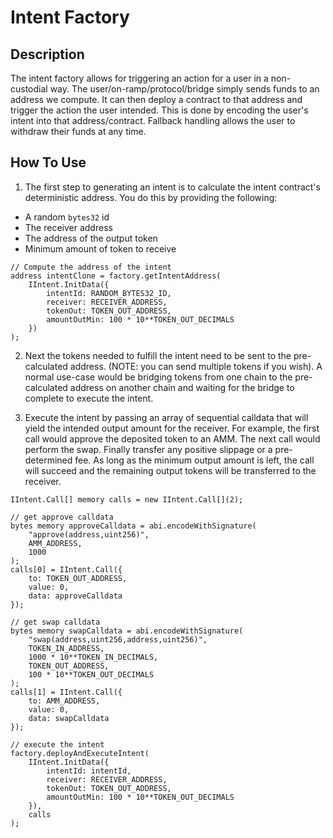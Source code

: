 # Intent Factory

## Description

The intent factory allows for triggering an action for a user 
in a non-custodial way. The user/on-ramp/protocol/bridge simply sends funds to 
an address we compute. It can then deploy a contract to that address and 
trigger the action the user intended. This is done by encoding the user's 
intent into that address/contract. Fallback handling allows the user to 
withdraw their funds at any time.

## How To Use

1. The first step to generating an intent is to calculate the intent contract's
deterministic address. You do this by providing the following:
- A random `bytes32` id
- The receiver address
- The address of the output token
- Minimum amount of token to receive

```solidity
// Compute the address of the intent
address intentClone = factory.getIntentAddress(
    IIntent.InitData({
        intentId: RANDOM_BYTES32_ID,
        receiver: RECEIVER_ADDRESS,
        tokenOut: TOKEN_OUT_ADDRESS,
        amountOutMin: 100 * 10**TOKEN_OUT_DECIMALS
    })
);
```

2. Next the tokens needed to fulfill the intent need to be sent to the
pre-calculated address. (NOTE: you can send multiple tokens if you wish).
A normal use-case would be bridging tokens from one chain to the pre-calculated
address on another chain and waiting for the bridge to complete to execute
the intent.

3. Execute the intent by passing an array of sequential calldata that will 
yield the intended output amount for the receiver. For example, the first call
would approve the deposited token to an AMM. The next call would perform the
swap. Finally transfer any positive slippage or a pre-determined fee. As long
as the minimum output amount is left, the call will succeed and the remaining
output tokens will be transferred to the receiver.

```solidity
IIntent.Call[] memory calls = new IIntent.Call[](2);

// get approve calldata
bytes memory approveCalldata = abi.encodeWithSignature(
    "approve(address,uint256)",
    AMM_ADDRESS,
    1000
);
calls[0] = IIntent.Call({
    to: TOKEN_OUT_ADDRESS,
    value: 0,
    data: approveCalldata
});

// get swap calldata
bytes memory swapCalldata = abi.encodeWithSignature(
    "swap(address,uint256,address,uint256)",
    TOKEN_IN_ADDRESS,
    1000 * 10**TOKEN_IN_DECIMALS,
    TOKEN_OUT_ADDRESS,
    100 * 10**TOKEN_OUT_DECIMALS
);
calls[1] = IIntent.Call({
    to: AMM_ADDRESS,
    value: 0,
    data: swapCalldata
});

// execute the intent
factory.deployAndExecuteIntent(
    IIntent.InitData({
        intentId: intentId,
        receiver: RECEIVER_ADDRESS,
        tokenOut: TOKEN_OUT_ADDRESS,
        amountOutMin: 100 * 10**TOKEN_OUT_DECIMALS
    }),
    calls
);
```
